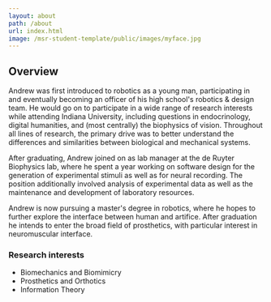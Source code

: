 ```yaml
---
layout: about
path: /about
url: index.html
image: /msr-student-template/public/images/myface.jpg
---
```


## Overview
Andrew was first introduced to robotics as a young man, participating in and eventually becoming an officer of his high school's robotics & design team. He would go on to participate in a wide range of research interests while attending Indiana University, including questions in endocrinology, digital humanities, and (most centrally) the biophysics of vision. Throughout all lines of research, the primary drive was to better understand the differences and similarities between biological and mechanical systems.

After graduating, Andrew joined on as lab manager at the de Ruyter Biophysics lab, where he spent a year working on software design for the generation of experimental stimuli as well as for neural recording. The position additionally involved analysis of experimental data as well as the maintenance and development of laboratory resources.

Andrew is now pursuing a master's degree in robotics, where he hopes to further explore the interface between human and artifice. After graduation he intends to enter the broad field of prosthetics, with particular interest in neuromuscular interface.

### Research interests
* Biomechanics and Biomimicry
* Prosthetics and Orthotics
* Information Theory
